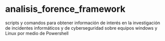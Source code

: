 # analisis_forence_framework
scripts y comandos para obtener información de interés en la investigación de incidentes informáticos y de cyberseguridad sobre equipos windows y Linux por medio de Powershell
